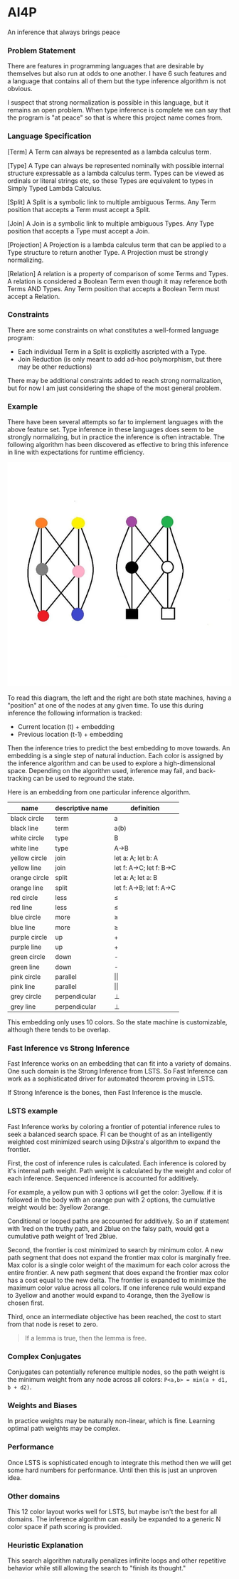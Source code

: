 # AI4P
An inference that always brings peace

### Problem Statement

There are features in programming languages that are desirable by themselves but also run at odds to one another. I have 6 such features and a language that contains all of them but the type inference algorithm is not obvious.

I suspect that strong normalization is possible in this language, but it remains an open problem. When type inference is complete we can say that the program is "at peace" so that is where this project name comes from.

### Language Specification

[Term]
A Term can always be represented as a lambda calculus term.

[Type]
A Type can always be represented nominally with possible internal structure expressable as a lambda calculus term.
Types can be viewed as ordinals or literal strings etc, so these Types are equivalent to types in Simply Typed Lambda Calculus.

[Split]
A Split is a symbolic link to multiple ambiguous Terms.
Any Term position that accepts a Term must accept a Split.

[Join]
A Join is a symbolic link to multiple ambiguous Types.
Any Type position that accepts a Type must accept a Join.

[Projection]
A Projection is a lambda calculus term that can be applied to a Type structure to return another Type.
A Projection must be strongly normalizing.

[Relation]
A relation is a property of comparison of some Terms and Types.
A relation is considered a Boolean Term even though it may reference both Terms AND Types.
Any Term position that accepts a Boolean Term must accept a Relation.

### Constraints

There are some constraints on what constitutes a well-formed language program:
* Each individual Term in a Split is explicitly ascripted with a Type.
* Join Reduction (is only meant to add ad-hoc polymorphism, but there may be other reductions)

There may be additional constraints added to reach strong normalization, but for now I am just considering the shape of the most general problem.

### Example

There have been several attempts so far to implement languages with the above feature set.
Type inference in these languages does seem to be strongly normalizing, but in practice the inference is often intractable.
The following algorithm has been discovered as effective to bring this inference in line with expectations for runtime efficiency.

<img src="https://raw.githubusercontent.com/andrew-johnson-4/AI4P/refs/heads/main/3bfc1198-5ee5-44ce-a252-518befdd4fda_700x700.webp">

To read this diagram, the left and the right are both state machines, having a "position" at one of the nodes at any given time.
To use this during inference the following information is tracked:

* Current location (t) + embedding
* Previous location (t-1) + embedding

Then the inference tries to predict the best embedding to move towards.
An embedding is a single step of natural induction.
Each color is assigned by the inference algorithm and can be used to explore a high-dimensional space.
Depending on the algorithm used, inference may fail, and back-tracking can be used to reground the state.

Here is an embedding from one particular inference algorithm.

| name       | descriptive name             | definition
|------------|------------------------------|--------------------------
| black circle     | term                             | a
| black	line       | term                             | a(b)
| white circle     | type                             | B
| white	line     | type                               | A->B
| yellow circle    | join                             |	let a: A; let b: A
| yellow line    | join                               |	let f: A->C; let f: B->C
| orange circle    | split                            |	let a: A; let a: B
| orange line    | split                              |	let f: A->B; let f: A->C
| red circle       | less                             |	≤
| red line       | less                               |	≤
| blue circle      | more                             |	≥
| blue line	     | more                               | ≥
| purple circle    | up                               |	+
| purple line    | up                                 |	+
| green	circle     | down                             |	-
| green	line     | down                               |	-
| pink circle     | parallel                          |	\|\|
| pink line	     | parallel                           |	\|\|
| grey circle	     | perpendicular                    |	⊥
| grey line	     | perpendicular                      |	⊥

This embedding only uses 10 colors. So the state machine is customizable, although there tends to be overlap.

### Fast Inference vs Strong Inference

Fast Inference works on an embedding that can fit into a variety of domains.
One such domain is the Strong Inference from LSTS.
So Fast Inference can work as a sophisticated driver for automated theorem proving in LSTS.

If Strong Inference is the bones, then Fast Inference is the muscle.

### LSTS example

Fast Inference works by coloring a frontier of potential inference rules to seek a balanced search space.
FI can be thought of as an intelligently weighted cost minimized search using Dijkstra's algorithm to expand the frontier.

First, the cost of inference rules is calculated.
Each inference is colored by it's internal path weight.
Path weight is calculated by the weight and color of each inference.
Sequenced inference is accounted for additively.

For example, a yellow pun with 3 options will get the color: 3yellow.
if it is followed in the body with an orange pun with 2 options, the cumulative weight would be: 3yellow 2orange.

Conditional or looped paths are accounted for additively.
So an if statement with 1red on the truthy path, and 2blue on the falsy path, would get a cumulative path weight of 1red 2blue.

Second, the frontier is cost minimized to search by minimum color.
A new path segment that does not expand the frontier max color is marginally free.
Max color is a single color weight of the maximum for each color across the entire frontier.
A new path segment that does expand the frontier max color has a cost equal to the new delta.
The frontier is expanded to minimize the maximum color value across all colors.
If one inference rule would expand to 3yellow and another would expand to 4orange, then the 3yellow is chosen first.

Third, once an intermediate objective has been reached, the cost to start from that node is reset to zero.

> If a lemma is true, then the lemma is free.

### Complex Conjugates

Conjugates can potentially reference multiple nodes, so the path weight is the minimum weight from any node across all colors: `P<a,b> = min(a + d1,  b + d2)`.

### Weights and Biases

In practice weights may be naturally non-linear, which is fine.
Learning optimal path weights may be complex.

### Performance

Once LSTS is sophisticated enough to integrate this method then we will get some hard numbers for performance.
Until then this is just an unproven idea.

### Other domains

This 12 color layout works well for LSTS, but maybe isn't the best for all domains.
The inference algorithm can easily be expanded to a generic N color space if path scoring is provided.

### Heuristic Explanation

This search algorithm naturally penalizes infinite loops and other repetitive behavior while still allowing the search to "finish its thought."

